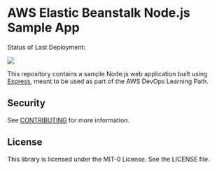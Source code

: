 # AWS Elastic Beanstalk Node.js Sample App

Status of Last Deployment:<br>

   <img src="https://img.shields.io/github/checks-status/SergiGan/aws-elastic-beanstalk-express-js-sample/main"><br>

This repository contains a sample Node.js web application built using [Express](https://expressjs.com/), meant to be used as part of the AWS DevOps Learning Path.

## Security

See [CONTRIBUTING](CONTRIBUTING.md#security-issue-notifications) for more information.

## License

This library is licensed under the MIT-0 License. See the LICENSE file.